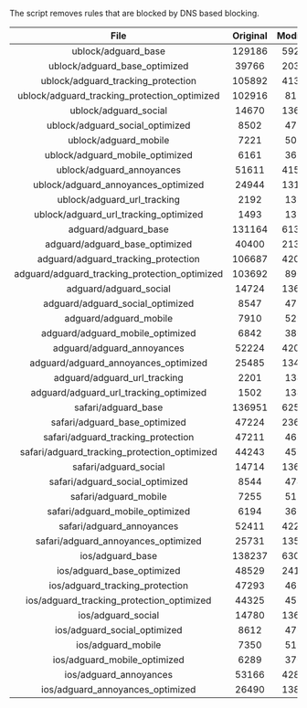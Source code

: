 The script removes rules that are blocked by DNS based blocking.


| File | Original | Modified |
|:----:|:-----:|:-----:|
| ublock/adguard_base | 129186 | 59299 |
| ublock/adguard_base_optimized | 39766 | 20303 |
| ublock/adguard_tracking_protection | 105892 | 41335 |
| ublock/adguard_tracking_protection_optimized | 102916 | 8186 |
| ublock/adguard_social | 14670 | 13608 |
| ublock/adguard_social_optimized | 8502 | 4710 |
| ublock/adguard_mobile | 7221 | 5080 |
| ublock/adguard_mobile_optimized | 6161 | 3629 |
| ublock/adguard_annoyances | 51611 | 41554 |
| ublock/adguard_annoyances_optimized | 24944 | 13136 |
| ublock/adguard_url_tracking | 2192 | 1335 |
| ublock/adguard_url_tracking_optimized | 1493 | 1332 |
| adguard/adguard_base | 131164 | 61337 |
| adguard/adguard_base_optimized | 40400 | 21370 |
| adguard/adguard_tracking_protection | 106687 | 42072 |
| adguard/adguard_tracking_protection_optimized | 103692 | 8907 |
| adguard/adguard_social | 14724 | 13667 |
| adguard/adguard_social_optimized | 8547 | 4756 |
| adguard/adguard_mobile | 7910 | 5261 |
| adguard/adguard_mobile_optimized | 6842 | 3803 |
| adguard/adguard_annoyances | 52224 | 42091 |
| adguard/adguard_annoyances_optimized | 25485 | 13433 |
| adguard/adguard_url_tracking | 2201 | 1343 |
| adguard/adguard_url_tracking_optimized | 1502 | 1340 |
| safari/adguard_base | 136951 | 62577 |
| safari/adguard_base_optimized | 47224 | 23600 |
| safari/adguard_tracking_protection | 47211 | 4665 |
| safari/adguard_tracking_protection_optimized | 44243 | 4518 |
| safari/adguard_social | 14714 | 13651 |
| safari/adguard_social_optimized | 8544 | 4743 |
| safari/adguard_mobile | 7255 | 5117 |
| safari/adguard_mobile_optimized | 6194 | 3660 |
| safari/adguard_annoyances | 52411 | 42201 |
| safari/adguard_annoyances_optimized | 25731 | 13514 |
| ios/adguard_base | 138237 | 63082 |
| ios/adguard_base_optimized | 48529 | 24104 |
| ios/adguard_tracking_protection | 47293 | 4673 |
| ios/adguard_tracking_protection_optimized | 44325 | 4526 |
| ios/adguard_social | 14780 | 13690 |
| ios/adguard_social_optimized | 8612 | 4764 |
| ios/adguard_mobile | 7350 | 5161 |
| ios/adguard_mobile_optimized | 6289 | 3701 |
| ios/adguard_annoyances | 53166 | 42847 |
| ios/adguard_annoyances_optimized | 26490 | 13830 |